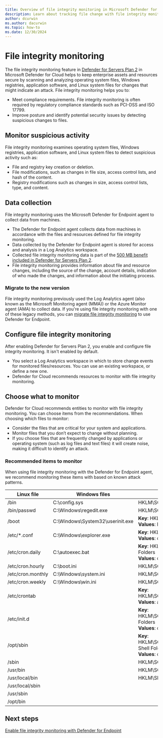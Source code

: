 ```yaml
---
title: Overview of file integrity monitoring in Microsoft Defender for Cloud
description: Learn about tracking file change with file integrity monitoring in Microsoft Defender for Cloud.
author: dcurwin
ms.author: dacurwin
ms.topic: how-to
ms.date: 12/30/2024
---
```

# File integrity monitoring

The file integrity monitoring feature in [Defender for Servers Plan 2](plan-defender-for-servers-select-plan.md) in Microsoft Defender for Cloud helps to keep enterprise assets and resources secure by scanning and analyzing operating system files, Windows registries, application software, and Linux system files for changes that might indicate an attack. File integrity monitoring helps you to:

- Meet compliance requirements. File integrity monitoring is often required by regulatory compliance standards such as PCI-DSS and ISO 17799.
- Improve posture and identify potential security issues by detecting suspicious changes to files.

## Monitor suspicious activity

File integrity monitoring examines operating system files, Windows registries, application software, and Linux system files to detect suspicious activity such as:

- File and registry key creation or deletion.
- File modifications, such as changes in file size, access control lists, and hash of the content.
- Registry modifications such as changes in size, access control lists, type, and content.

## Data collection

File integrity monitoring uses the Microsoft Defender for Endpoint agent to collect data from machines.

- The Defender for Endpoint agent collects data from machines in accordance with the files and resources defined for file integrity monitoring.
- Data collected by the Defender for Endpoint agent is stored for access and analysis in a Log Analytics workspace.
- Collected file integrity monitoring data is part of the [500 MB benefit included in Defender for Servers Plan 2](data-ingestion-benefit.md).
- File integrity monitoring provides information about file and resource changes, including the source of the change, account details, indication of who made the changes, and information about the initiating process.

### Migrate to the new version

File integrity monitoring previously used the Log Analytics agent (also known as the Microsoft Monitoring agent (MMA)) or the Azure Monitor agent (AMA) to collect data. If you're using file integrity monitoring with one of these legacy methods, you can [migrate file integrity monitoring](migrate-file-integrity-monitoring.md) to use Defender for Endpoint.

## Configure file integrity monitoring

After enabling Defender for Servers Plan 2, you enable and configure file integrity monitoring. It isn't enabled by default.

- You select a Log Analytics workspace in which to store change events for monitored files/resources. You can use an existing workspace, or define a new one.
- Defender for Cloud recommends resources to monitor with file integrity monitoring.


## Choose what to monitor

Defender for Cloud recommends entities to monitor with file integrity monitoring. You can choose items from the recommendations. When choosing which files to monitor:

- Consider the files that are critical for your system and applications.
- Monitor files that you don’t expect to change without planning.
- If you choose files that are frequently changed by applications or operating system (such as log files and text files) it will create noise, making it difficult to identify an attack.

### Recommended items to monitor

When using file integrity monitoring with the Defender for Endpoint agent, we recommend monitoring these items with based on known attack patterns.

**Linux file** | **Windows files** | **Windows registry keys (HKEY_LOCAL_MACHINE)**
--- | --- | ---
/bin | C:\config.sys | HKLM\SOFTWARE\Microsoft\Cryptography\OID\*                        
/bin/passwd | C:\Windows\regedit.exe  | HKLM\SOFTWARE\WOW6432Node\Microsoft\Cryptography\OID\*            
/boot | C:\Windows\System32\userinit.exe | **Key**: HKLM\SOFTWARE\Microsoft\Windows NT\CurrentVersion\Windows<br/>**Values**: loadappinit_dlls, appinit_dlls, iconservicelib 
/etc/*.conf | C:\Windows\explorer.exe | **Key**: HKLM\SOFTWARE\Microsoft\Windows\CurrentVersion\Explorer\Shell Folders<br/>**Values**: common startup, startup
/etc/cron.daily | C:\autoexec.bat | **Key**: HKLM\SOFTWARE\Microsoft\Windows\CurrentVersion\Explorer\User Shell Folders<br/> **Values**: common startup, startup
/etc/cron.hourly  | C:\boot.ini | HKLM\SOFTWARE\Microsoft\Windows\CurrentVersion\Run 
/etc/cron.monthly | C:\Windows\system.ini            |HKLM\SOFTWARE\Microsoft\Windows\CurrentVersion\RunOnce 
/etc/cron.weekly  | C:\Windows\win.ini | HKLM\SOFTWARE\Microsoft\Windows\CurrentVersion\RunServicesOnce 
/etc/crontab |   | **Key**: HKLM\SOFTWARE\WOW6432Node\Microsoft\Windows\NT\CurrentVersion\Windows <br/>**Values**: appinit_dlls, loadappinit_dlls 
/etc/init.d       |   | **Key**: HKLM\SOFTWARE\WOW6432Node\Microsoft\Windows\CurrentVersion\Explorer\Shell Folders <br/> **Values**: common startup, startup 
/opt/sbin | | **Key**: HKLM\SOFTWARE\WOW6432Node\Microsoft\Windows\CurrentVersion\Explorer\User Shell Folders <br />**Values**: common startup, startup |
/sbin  |  | HKLM\SOFTWARE\WOW6432Node\Microsoft\Windows\CurrentVersion\Run
/usr/bin |  | HKLM\SOFTWARE\WOW6432Node\Microsoft\Windows\CurrentVersion\RunOnce 
/usr/local/bin |  | HKLM\SECURITY\POLICY\SECRETS 
/usr/local/sbin | |
/usr/sbin | |
/opt/bin | |

## Next steps

[Enable file integrity monitoring with Defender for Endpoint](file-integrity-monitoring-enable-defender-endpoint.md)
